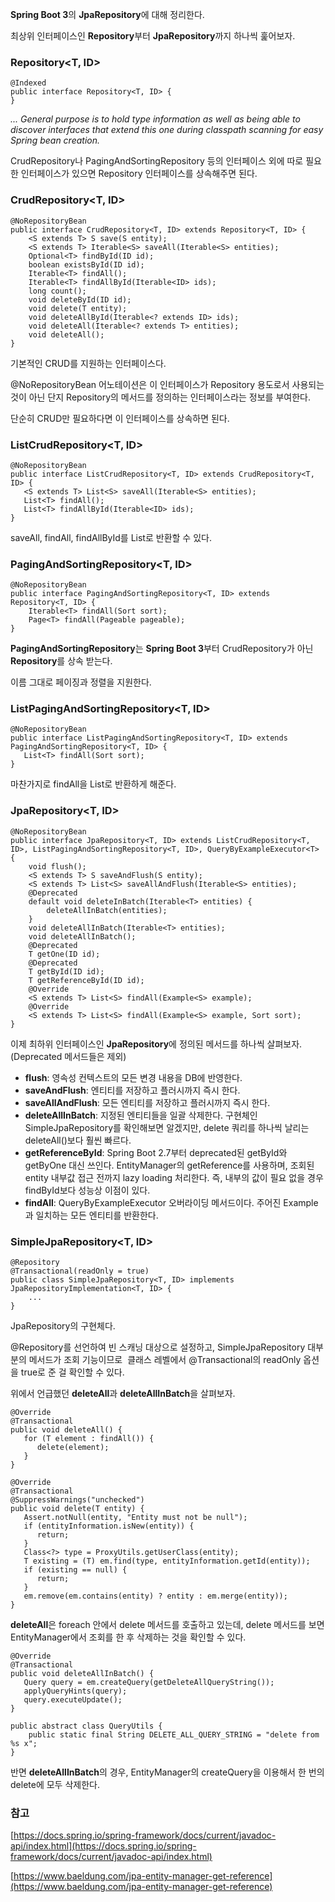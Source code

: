 **Spring Boot 3**의 **JpaRepository**에 대해 정리한다.

최상위 인터페이스인 **Repository**부터 **JpaRepository**까지 하나씩 훑어보자.

### **Repository<T, ID>**

```
@Indexed
public interface Repository<T, ID> {
}
```

_... General purpose is to hold type information as well as being able to discover interfaces that extend this one during classpath scanning for easy Spring bean creation._

CrudRepository나 PagingAndSortingRepository 등의 인터페이스 외에 따로 필요한 인터페이스가 있으면 Repository 인터페이스를 상속해주면 된다. 

### **CrudRepository<T, ID>**

```
@NoRepositoryBean
public interface CrudRepository<T, ID> extends Repository<T, ID> {
	<S extends T> S save(S entity);
	<S extends T> Iterable<S> saveAll(Iterable<S> entities);
	Optional<T> findById(ID id);
	boolean existsById(ID id);
	Iterable<T> findAll();
	Iterable<T> findAllById(Iterable<ID> ids);
	long count();
	void deleteById(ID id);
	void delete(T entity);
	void deleteAllById(Iterable<? extends ID> ids);
	void deleteAll(Iterable<? extends T> entities);
	void deleteAll();
}
```

기본적인 CRUD를 지원하는 인터페이스다.

@NoRepositoryBean 어노테이션은 이 인터페이스가 Repository 용도로서 사용되는 것이 아닌 단지 Repository의 메서드를 정의하는 인터페이스라는 정보를 부여한다.

단순히 CRUD만 필요하다면 이 인터페이스를 상속하면 된다.

### **ListCrudRepository<T, ID>**

```
@NoRepositoryBean
public interface ListCrudRepository<T, ID> extends CrudRepository<T, ID> {
   <S extends T> List<S> saveAll(Iterable<S> entities);
   List<T> findAll();
   List<T> findAllById(Iterable<ID> ids);
}
```

saveAll, findAll, findAllById를 List<T>로 반환할 수 있다.

### **PagingAndSortingRepository<T, ID>**

```
@NoRepositoryBean
public interface PagingAndSortingRepository<T, ID> extends Repository<T, ID> {
	Iterable<T> findAll(Sort sort);
	Page<T> findAll(Pageable pageable);
}
```

**PagingAndSortingRepository**는 **Spring Boot 3**부터 CrudRepository가 아닌 **Repository**를 상속 받는다.

이름 그대로 페이징과 정렬을 지원한다.

### **ListPagingAndSortingRepository<T, ID>**

```
@NoRepositoryBean
public interface ListPagingAndSortingRepository<T, ID> extends PagingAndSortingRepository<T, ID> {
   List<T> findAll(Sort sort);
}
```

마찬가지로 findAll을 List<T>로 반환하게 해준다.

### **JpaRepository<T, ID>**

```
@NoRepositoryBean
public interface JpaRepository<T, ID> extends ListCrudRepository<T, ID>, ListPagingAndSortingRepository<T, ID>, QueryByExampleExecutor<T> {
	void flush();
	<S extends T> S saveAndFlush(S entity);
	<S extends T> List<S> saveAllAndFlush(Iterable<S> entities);
	@Deprecated
	default void deleteInBatch(Iterable<T> entities) {
		deleteAllInBatch(entities);
	}
	void deleteAllInBatch(Iterable<T> entities);
	void deleteAllInBatch();
	@Deprecated
	T getOne(ID id);
	@Deprecated
	T getById(ID id);
	T getReferenceById(ID id);
	@Override
	<S extends T> List<S> findAll(Example<S> example);
	@Override
	<S extends T> List<S> findAll(Example<S> example, Sort sort);
}
```

이제 최하위 인터페이스인 **JpaRepository**에 정의된 메서드를 하나씩 살펴보자. (Deprecated 메서드들은 제외)

-   **flush**: 영속성 컨텍스트의 모든 변경 내용을 DB에 반영한다.
-   **saveAndFlush**: 엔티티를 저장하고 플러시까지 즉시 한다.
-   **saveAllAndFlush**: 모든 엔티티를 저장하고 플러시까지 즉시 한다.
-   **deleteAllInBatch**: 지정된 엔티티들을 일괄 삭제한다. 구현체인 SimpleJpaRepository를 확인해보면 알겠지만, delete 쿼리를 하나씩 날리는 deleteAll()보다 훨씬 빠르다.
-   **getReferenceById**: Spring Boot 2.7부터 deprecated된 getById와 getByOne 대신 쓰인다. EntityManager의 getReference를 사용하며, 조회된 entity 내부값 접근 전까지 lazy loading 처리한다. 즉, 내부의 값이 필요 없을 경우 findById보다 성능상 이점이 있다.
-   **findAll**: QueryByExampleExecutor 오버라이딩 메서드이다. 주어진 Example과 일치하는 모든 엔티티를 반환한다.

### **SimpleJpaRepository<T, ID>**

```
@Repository
@Transactional(readOnly = true)
public class SimpleJpaRepository<T, ID> implements JpaRepositoryImplementation<T, ID> {
	...
}
```

JpaRepository의 구현체다.

@Repository를 선언하여 빈 스캐닝 대상으로 설정하고, SimpleJpaRepository 대부분의 메서드가 조회 기능이므로  클래스 레벨에서 @Transactional의 readOnly 옵션을 true로 준 걸 확인할 수 있다.

위에서 언급했던 **deleteAll**과 **deleteAllInBatch**을 살펴보자.

```
@Override
@Transactional
public void deleteAll() {
   for (T element : findAll()) {
      delete(element);
   }
}
```

```
@Override
@Transactional
@SuppressWarnings("unchecked")
public void delete(T entity) {
   Assert.notNull(entity, "Entity must not be null");
   if (entityInformation.isNew(entity)) {
      return;
   }
   Class<?> type = ProxyUtils.getUserClass(entity);
   T existing = (T) em.find(type, entityInformation.getId(entity));
   if (existing == null) {
      return;
   }
   em.remove(em.contains(entity) ? entity : em.merge(entity));
}
```

**deleteAll**은 foreach 안에서 delete 메서드를 호출하고 있는데, delete 메서드를 보면 EntityManager에서 조회를 한 후 삭제하는 것을 확인할 수 있다.

```
@Override
@Transactional
public void deleteAllInBatch() {
   Query query = em.createQuery(getDeleteAllQueryString());
   applyQueryHints(query);
   query.executeUpdate();
}
```

```
public abstract class QueryUtils {
    public static final String DELETE_ALL_QUERY_STRING = "delete from %s x";
}
```

반면 **deleteAllInBatch**의 경우, EntityManager의 createQuery을 이용해서 한 번의 delete에 모두 삭제한다.

### 참고

[https://docs.spring.io/spring-framework/docs/current/javadoc-api/index.html](https://docs.spring.io/spring-framework/docs/current/javadoc-api/index.html)

[https://www.baeldung.com/jpa-entity-manager-get-reference](https://www.baeldung.com/jpa-entity-manager-get-reference)
